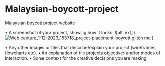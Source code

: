 # Malaysian-boycott-project

Malaysian boycott project website

•	A screenshot of your project, showing how it looks.
![alt text] (![Web capture_1-12-2023_153718_project-placement-boycott glitch me](https://github.com/action2764/Malaysian-boycott-project/assets/150757010/e274a2a9-a47d-4475-94b2-1dabdf782bc8)
)




•	Any other images or files that  describe/explain your project (wireframes, flowcharts etc).
•	An explanation of the projects objectives and/or modes of interaction.
•	Some context for the creative decisions you are making.
